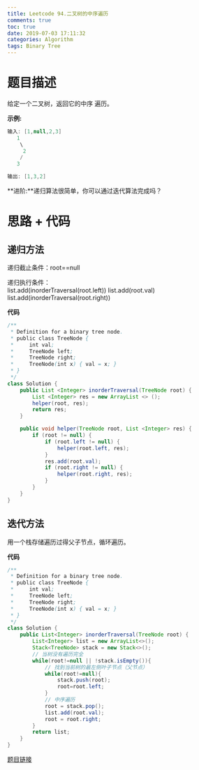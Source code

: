 ```yaml
---
title: Leetcode 94.二叉树的中序遍历
comments: true
toc: true
date: 2019-07-03 17:11:32
categories: Algorithm
tags: Binary Tree
---
```


# 题目描述

给定一个二叉树，返回它的中序 遍历。

**示例:**
```java
输入: [1,null,2,3]
   1
    \
     2
    /
   3

输出: [1,3,2]
```

**进阶:**递归算法很简单，你可以通过迭代算法完成吗？

# 思路 + 代码

## 递归方法

递归截止条件：root==null

递归执行条件：        
    list.add(inorderTraversal(root.left))
    list.add(root.val)
    list.add(inorderTraversal(root.right))

**代码**

```java
/**
 * Definition for a binary tree node.
 * public class TreeNode {
 *     int val;
 *     TreeNode left;
 *     TreeNode right;
 *     TreeNode(int x) { val = x; }
 * }
 */
class Solution {
    public List <Integer> inorderTraversal(TreeNode root) {
        List <Integer> res = new ArrayList <> ();
        helper(root, res);
        return res;
    }

    public void helper(TreeNode root, List <Integer> res) {
        if (root != null) {
            if (root.left != null) {
                helper(root.left, res);
            }
            res.add(root.val);
            if (root.right != null) {
                helper(root.right, res);
            }
        }
    }
}
```

## 迭代方法

用一个栈存储遍历过得父子节点，循环遍历。

**代码**

```java
/**
 * Definition for a binary tree node.
 * public class TreeNode {
 *     int val;
 *     TreeNode left;
 *     TreeNode right;
 *     TreeNode(int x) { val = x; }
 * }
 */
class Solution {
    public List<Integer> inorderTraversal(TreeNode root) {
        List<Integer> list = new ArrayList<>();
        Stack<TreeNode> stack = new Stack<>();
        // 当树没有遍历完全
        while(root!=null || !stack.isEmpty()){
            // 找到当前树的最左侧叶子节点（父节点）
            while(root!=null){
                stack.push(root);
                root=root.left;
            }
            // 中序遍历
            root = stack.pop();
            list.add(root.val);
            root = root.right;
        }
        return list;
    }
}
```

[题目链接](https://leetcode-cn.com/problems/binary-tree-inorder-traversal/comments/)
